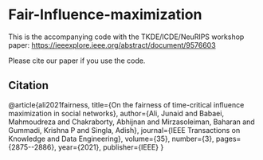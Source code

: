# Fair-Influence-maximization

This is the accompanying code with the TKDE/ICDE/NeuRIPS workshop paper:
https://ieeexplore.ieee.org/abstract/document/9576603

Please cite our paper if you use the code.


## Citation

@article{ali2021fairness,
  title={On the fairness of time-critical influence maximization in social networks},
  author={Ali, Junaid and Babaei, Mahmoudreza and Chakraborty, Abhijnan and Mirzasoleiman, Baharan and Gummadi, Krishna P and Singla, Adish},
  journal={IEEE Transactions on Knowledge and Data Engineering},
  volume={35},
  number={3},
  pages={2875--2886},
  year={2021},
  publisher={IEEE}
}
